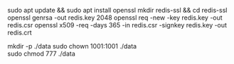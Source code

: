 sudo apt update && sudo apt install openssl
mkdir redis-ssl && cd redis-ssl
openssl genrsa -out redis.key 2048
openssl req -new -key redis.key -out redis.csr
openssl x509 -req -days 365 -in redis.csr -signkey redis.key -out redis.crt


mkdir -p ./data
sudo chown 1001:1001 ./data   
sudo chmod 777 ./data

